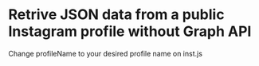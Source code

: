 # Retrive JSON data from a public Instagram profile without Graph API
Change profileName to your desired profile name on inst.js
